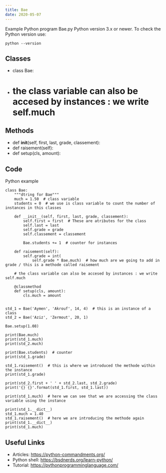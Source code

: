 ```yaml
---
title: Bae
date: 2020-05-07
---
```

Example Python program Bae.py
Python version 3.x or newer.
To check the Python version use:

    python --version


## Classes

* class Bae:
* # the class variable can also be accesed by instances : we write self.much

## Methods

* def __init__(self, first, last, grade, classement):
* def raisement(self):
* def setup(cls, amount):

## Code

Python example

    class Bae:
        """dtring for Bae"""
        much = 1.50  # class variable
        students = 0  # we use is class variable to count the number of instances in this classes
    
        def __init__(self, first, last, grade, classement):
            self.first = first  # These are atributes for the class
            self.last = last
            self.grade = grade
            self.classement = classement
    
            Bae.students += 1  # counter for instances
    
        def raisement(self):
            self.grade = int(
                self.grade * Bae.much)  # how much are we going to add in grade / this is a methode called raisement
    
        # the class variable can also be accesed by instances : we write self.much
    
        @classmethod
        def setup(cls, amount):
            cls.much = amount
    
    
    std_1 = Bae('Aymen', 'Akrouf', 14, 4)  # this is an instance of a class
    std_2 = Bae('Aziz', 'Zermout', 20, 1)
    
    Bae.setup(1.08)
    
    print(Bae.much)
    print(std_1.much)
    print(std_2.much)
    
    print(Bae.students)  # counter
    print(std_1.grade)
    
    std_1.raisement()  # this is where we introduced the methode within the instance
    print(std_1.grade)
    
    print(std_2.first + ' ' + std_2.last, std_2.grade)
    print('{} {}'.format(std_1.first, std_1.last))
    
    print(std_1.much)  # here we can see that we are accessing the class variable using the instance
    
    print(std_1.__dict__)
    std_1.much = 1.40
    std_1.raisement()  # here we are introducing the methode again
    print(std_1.__dict__)
    print(std_1.much)

## Useful Links

- Articles: https://python-commandments.org/
- Python shell: https://bsdnerds.org/learn-python/
- Tutorial: https://pythonprogramminglanguage.com/
